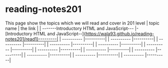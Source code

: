 # reading-notes201
This page show the topics which we will read and cover in 201 level 
| topic name | the link |
| -------Introductory HTML and JavaScript--- |-[Introductory HTML and JavaScript--]{https://wala93.github.io/reading-notes201/read1}---------|
| ---------- |----------|
| ---------- |----------|
| ---------- |----------|
| ---------- |----------|
| ---------- |----------|
| ---------- |----------|
| ---------- |----------|
| ---------- |----------|
| ---------- |----------|
| ---------- |----------|
| ---------- |----------|
| ---------- |----------|

